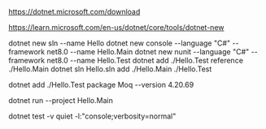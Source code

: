 


https://dotnet.microsoft.com/download

https://learn.microsoft.com/en-us/dotnet/core/tools/dotnet-new

dotnet new sln --name Hello
dotnet new console --language "C#" --framework net8.0 --name Hello.Main
dotnet new nunit --language "C#" --framework net8.0 --name Hello.Test
dotnet add ./Hello.Test reference ./Hello.Main
dotnet sln Hello.sln add ./Hello.Main ./Hello.Test 

dotnet add ./Hello.Test package Moq --version 4.20.69

dotnet run --project Hello.Main

dotnet test -v quiet -l:"console;verbosity=normal"